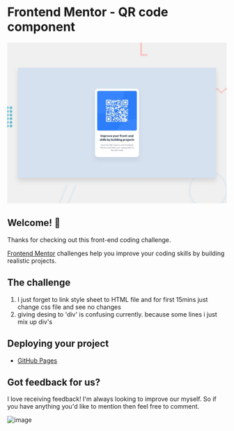 # Frontend Mentor - QR code component

![Design preview for the QR code component coding challenge](./design/desktop-preview.jpg)

## Welcome! 👋

Thanks for checking out this front-end coding challenge.

[Frontend Mentor](https://www.frontendmentor.io) challenges help you improve your coding skills by building realistic projects.

## The challenge
1. I just forget to link style sheet to HTML file and for first 15mins just change css file and see no changes
2. giving desing to 'div' is confusing currently. because some lines i just mix up div's


## Deploying your project
- [GitHub Pages](https://pages.github.com/)


## Got feedback for us?
I love receiving feedback! I'm always looking to improve our myself. So if you have anything you'd like to mention then feel free to comment.

![image](https://github.com/vaibhavvatsbhartiya/QR-code-component/assets/76244950/e4bec94d-51c6-44c3-9592-772b1ae9d235)
